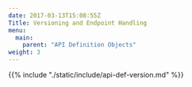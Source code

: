 ```yaml
---
date: 2017-03-13T15:08:55Z
Title: Versioning and Endpoint Handling
menu:
  main:
    parent: "API Definition Objects"
weight: 3
---
```


{{% include "./static/include/api-def-version.md" %}}